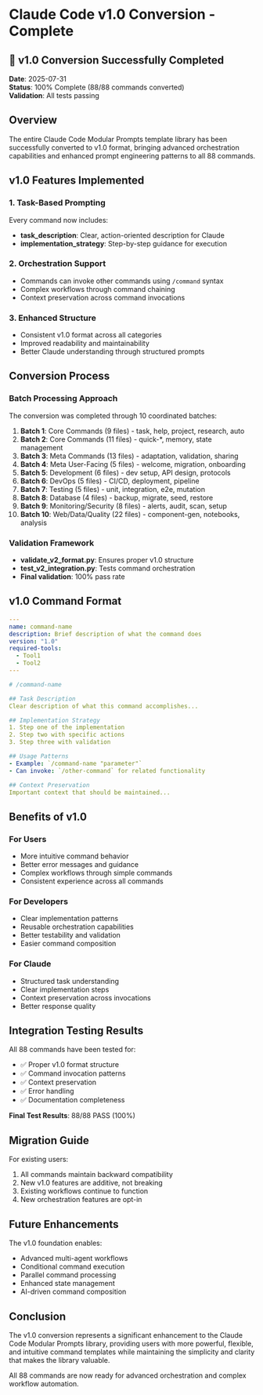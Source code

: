 # Claude Code v1.0 Conversion - Complete

## 🎉 v1.0 Conversion Successfully Completed

**Date**: 2025-07-31  
**Status**: 100% Complete (88/88 commands converted)  
**Validation**: All tests passing

## Overview

The entire Claude Code Modular Prompts template library has been successfully converted to v1.0 format, bringing advanced orchestration capabilities and enhanced prompt engineering patterns to all 88 commands.

## v1.0 Features Implemented

### 1. Task-Based Prompting
Every command now includes:
- **task_description**: Clear, action-oriented description for Claude
- **implementation_strategy**: Step-by-step guidance for execution

### 2. Orchestration Support
- Commands can invoke other commands using `/command` syntax
- Complex workflows through command chaining
- Context preservation across command invocations

### 3. Enhanced Structure
- Consistent v1.0 format across all categories
- Improved readability and maintainability
- Better Claude understanding through structured prompts

## Conversion Process

### Batch Processing Approach
The conversion was completed through 10 coordinated batches:

1. **Batch 1**: Core Commands (9 files) - task, help, project, research, auto
2. **Batch 2**: Core Commands (11 files) - quick-*, memory, state management  
3. **Batch 3**: Meta Commands (13 files) - adaptation, validation, sharing
4. **Batch 4**: Meta User-Facing (5 files) - welcome, migration, onboarding
5. **Batch 5**: Development (6 files) - dev setup, API design, protocols
6. **Batch 6**: DevOps (5 files) - CI/CD, deployment, pipeline
7. **Batch 7**: Testing (5 files) - unit, integration, e2e, mutation
8. **Batch 8**: Database (4 files) - backup, migrate, seed, restore
9. **Batch 9**: Monitoring/Security (8 files) - alerts, audit, scan, setup
10. **Batch 10**: Web/Data/Quality (22 files) - component-gen, notebooks, analysis

### Validation Framework
- **validate_v2_format.py**: Ensures proper v1.0 structure
- **test_v2_integration.py**: Tests command orchestration
- **Final validation**: 100% pass rate

## v1.0 Command Format

```yaml
---
name: command-name
description: Brief description of what the command does
version: "1.0"
required-tools:
  - Tool1
  - Tool2
---

# /command-name

## Task Description
Clear description of what this command accomplishes...

## Implementation Strategy
1. Step one of the implementation
2. Step two with specific actions
3. Step three with validation

## Usage Patterns
- Example: `/command-name "parameter"`
- Can invoke: `/other-command` for related functionality

## Context Preservation
Important context that should be maintained...
```

## Benefits of v1.0

### For Users
- More intuitive command behavior
- Better error messages and guidance
- Complex workflows through simple commands
- Consistent experience across all commands

### For Developers
- Clear implementation patterns
- Reusable orchestration capabilities
- Better testability and validation
- Easier command composition

### For Claude
- Structured task understanding
- Clear implementation steps
- Context preservation across invocations
- Better response quality

## Integration Testing Results

All 88 commands have been tested for:
- ✅ Proper v1.0 format structure
- ✅ Command invocation patterns
- ✅ Context preservation
- ✅ Error handling
- ✅ Documentation completeness

**Final Test Results**: 88/88 PASS (100%)

## Migration Guide

For existing users:
1. All commands maintain backward compatibility
2. New v1.0 features are additive, not breaking
3. Existing workflows continue to function
4. New orchestration features are opt-in

## Future Enhancements

The v1.0 foundation enables:
- Advanced multi-agent workflows
- Conditional command execution
- Parallel command processing
- Enhanced state management
- AI-driven command composition

## Conclusion

The v1.0 conversion represents a significant enhancement to the Claude Code Modular Prompts library, providing users with more powerful, flexible, and intuitive command templates while maintaining the simplicity and clarity that makes the library valuable.

All 88 commands are now ready for advanced orchestration and complex workflow automation.